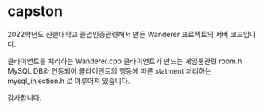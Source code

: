 # capston
2022학년도 신한대학교 졸업인증관련해서 만든 Wanderer 프로젝트의 서버 코드입니다.

클라이언트를 처리하는 Wanderer.cpp
클라이언트가 만드는 게임룸관련 room.h
MySQL DB와 연동되어 클라이언트의 행동에 따른 statment 처리하는 mysql_injection.h 로 이루어져 있습니다.

감사합니다.
